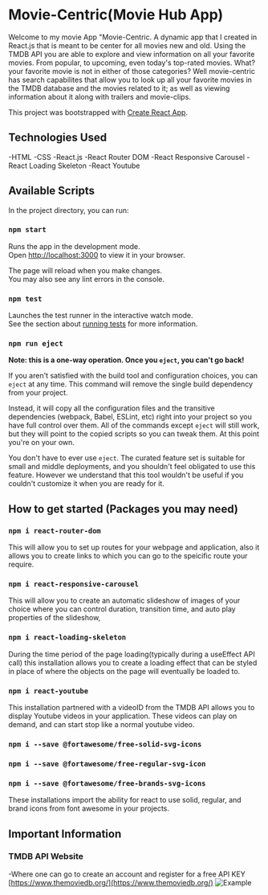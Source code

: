# Movie-Centric(Movie Hub App)
Welcome to my movie App "Movie-Centric. A dynamic app that I created in React.js that is meant to be center for all movies
new and old. Using the TMDB API you are able to explore and view information on all your favorite movies.
From popular, to upcoming, even today's top-rated movies. What? your favorite movie is not in either of those categories?
Well movie-centric has search capabilites that allow you to look up all your favorite movies in the TMDB database and the movies
related to it; as well as viewing information about it along with trailers and movie-clips.

This project was bootstrapped with [Create React App](https://github.com/facebook/create-react-app).
## Technologies Used
-HTML
-CSS
-React.js
-React Router DOM
-React Responsive Carousel
-React Loading Skeleton
-React Youtube
## Available Scripts

In the project directory, you can run:

### `npm start`

Runs the app in the development mode.\
Open [http://localhost:3000](http://localhost:3000) to view it in your browser.

The page will reload when you make changes.\
You may also see any lint errors in the console.

### `npm test`

Launches the test runner in the interactive watch mode.\
See the section about [running tests](https://facebook.github.io/create-react-app/docs/running-tests) for more information.

### `npm run eject`

**Note: this is a one-way operation. Once you `eject`, you can't go back!**

If you aren't satisfied with the build tool and configuration choices, you can `eject` at any time. This command will remove the single build dependency from your project.

Instead, it will copy all the configuration files and the transitive dependencies (webpack, Babel, ESLint, etc) right into your project so you have full control over them. All of the commands except `eject` will still work, but they will point to the copied scripts so you can tweak them. At this point you're on your own.

You don't have to ever use `eject`. The curated feature set is suitable for small and middle deployments, and you shouldn't feel obligated to use this feature. However we understand that this tool wouldn't be useful if you couldn't customize it when you are ready for it.

## How to get started (Packages you may need)
### `npm i react-router-dom`
This will allow you to set up routes for your webpage and application, also it allows
you to create links to which you can go to the speicific route your require.
### `npm i react-responsive-carousel`
This will allow you to create an automatic slideshow of images of your choice where you can control
 duration, transition time, and auto play properties of the slideshow,
### `npm i react-loading-skeleton`
During the time period of the page loading(typically during a useEffect API call) this installation allows you
to create a loading effect that can be styled in place of where the objects on the page will
eventually be loaded to.
### `npm i react-youtube`
This installation partnered with a videoID from the TMDB API allows you to display Youtube videos in
your application. These videos can play on demand, and can start stop like a normal youtube video.
### `npm i --save @fortawesome/free-solid-svg-icons`
### `npm i --save @fortawesome/free-regular-svg-icon`
### `npm i --save @fortawesome/free-brands-svg-icons`
These installations import the ability for react to use solid, regular, and brand icons from font awesome
in your projects.
## Important Information
### TMDB API Website
-Where one can go to create an account and register for a free API KEY
[https://www.themoviedb.org/](https://www.themoviedb.org/)
![Example](movie.jpg?raw=true)
    
